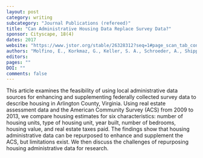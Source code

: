 ```yaml
---
layout: post
category: writing
subcategory: "Journal Publications (refereed)"
title: "Can Administrative Housing Data Replace Survey Data?"
sponsor: Cityscape, 18(4)
dates: 2017
website: "https://www.jstor.org/stable/26328312?seq=1#page_scan_tab_contents"
authors: "Molfino, E., Korkmaz, G., Keller, S. A., Schroeder, A., Shipp, S."
editors:
pages: ""
DOI: ""
comments: false
---
```

This article examines the feasibility of using local administrative data sources for enhancing and supplementing federally collected survey data to describe housing in Arlington County, Virginia. Using real estate assessment data and the American Community Survey (ACS) from 2009 to 2013, we compare housing estimates for six characteristics: number of housing units, type of housing unit, year built, number of bedrooms, housing value, and real estate taxes paid. The findings show that housing administrative data can be repurposed to enhance and supplement the ACS, but limitations exist. We then discuss the challenges of repurposing housing administrative data for research.
